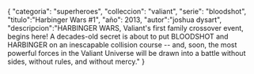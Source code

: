 {
    "categoria": "superheroes",
    "colleccion": "valiant",
    "serie": "bloodshot",
    "titulo":"Harbinger Wars #1",
    "año": 2013,
    "autor":"joshua dysart",
    "descripcion":"HARBINGER WARS, Valiant's first family crossover event, begins here! A decades-old secret is about to put BLOODSHOT and HARBINGER on an inescapable collision course -- and, soon, the most powerful forces in the Valiant Universe will be drawn into a battle without sides, without rules, and without mercy."
}
